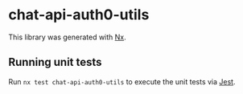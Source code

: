 # chat-api-auth0-utils

This library was generated with [Nx](https://nx.dev).

## Running unit tests

Run `nx test chat-api-auth0-utils` to execute the unit tests via [Jest](https://jestjs.io).
